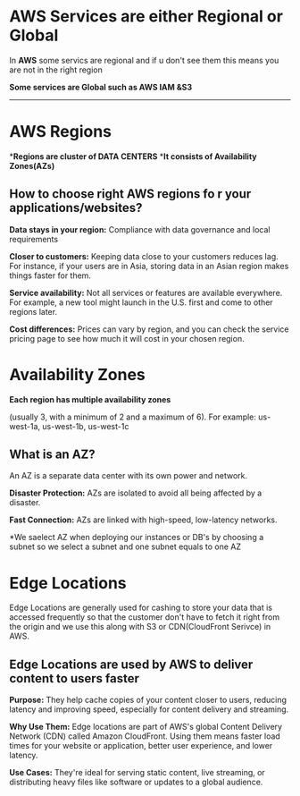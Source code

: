 # AWS Services are either Regional or Global

In  **AWS** some servics are regional and if u don't see them this means you are not in the right region

**Some services are Global such as AWS IAM &S3**

---

 # AWS Regions

***Regions are cluster of DATA CENTERS**
***It consists of Availability Zones(AZs)**

## How to choose right AWS regions fo r your applications/websites?

**Data stays in your region:** Compliance with data governance and local requirements

**Closer to customers:** Keeping data close to your customers reduces lag. For instance, if your users are in Asia, storing data in an Asian region makes things faster for them.

**Service availability:** Not all services or features are available everywhere. For example, a new tool might launch in the U.S. first and come to other regions later.

**Cost differences:** Prices can vary by region, and you can check the service pricing page to see how much it will cost in your chosen region.

# Availability Zones

**Each region has multiple availability zones**

(usually 3, with a minimum of 2 and a maximum of 6). For example: us-west-1a, us-west-1b, us-west-1c

## What is an AZ? 

An AZ is a separate data center with its own power and network.

**Disaster Protection:**
AZs are isolated to avoid all being affected by a disaster.

**Fast Connection:**
AZs are linked with high-speed, low-latency networks.

*We saelect AZ when deploying our instances or DB's by choosing a subnet so we select a subnet and one subnet equals to one AZ

# Edge Locations

Edge Locations are generally used for cashing to store your data that is accessed frequently so that the customer don't have to fetch it right from the origin and we use this along with S3 or CDN(CloudFront Serivce) in AWS.

## Edge Locations are used by AWS to deliver content to users faster

**Purpose:** They help cache copies of your content closer to users, reducing latency and improving speed, especially for content delivery and streaming.

**Why Use Them:** Edge locations are part of AWS's global Content Delivery Network (CDN) called Amazon CloudFront. Using them means faster load times for your website or application, better user experience, and lower latency.

**Use Cases:** They're ideal for serving static content, live streaming, or distributing heavy files like software or updates to a global audience.

